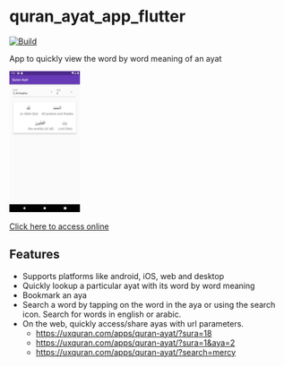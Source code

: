# quran_ayat_app_flutter

[![Build](https://github.com/hashirabdulbasheer/quran_ayat_app_flutter/actions/workflows/main.yml/badge.svg)](https://github.com/hashirabdulbasheer/quran_ayat_app_flutter/actions/workflows/main.yml)

App to quickly view the word by word meaning of an ayat

<img src="https://raw.githubusercontent.com/hashirabdulbasheer/my_assets/master/quran_ayat_screenshot.png" width="25%">

[Click here to access online](https://uxquran.com/apps/quran-ayat/)

## Features

- Supports platforms like android, iOS, web and desktop
- Quickly lookup a particular ayat with its word by word meaning
- Bookmark an aya
- Search a word by tapping on the word in the aya or using the search icon. Search for words in english or arabic.
- On the web, quickly access/share ayas with url parameters.
    -   https://uxquran.com/apps/quran-ayat/?sura=18
    -   https://uxquran.com/apps/quran-ayat/?sura=1&aya=2
    -   https://uxquran.com/apps/quran-ayat/?search=mercy